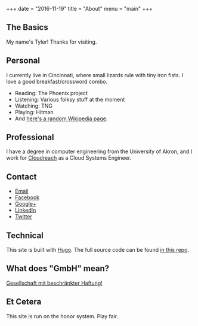 +++
date  = "2016-11-19"
title = "About"
menu  = "main"
+++

## The Basics

My name's Tyler! Thanks for visiting.

## Personal

I currently live in Cincinnati, where small lizards rule with tiny iron fists. I love a good breakfast/crossword combo.

* Reading: The Phoenix project
* Listening: Various folksy stuff at the moment
* Watching: TNG
* Playing: Hitman
* And [here's a random Wikipedia page](http://en.wikipedia.org/wiki/Special:Random).

## Professional

I have a degree in computer engineering from the University of Akron, and I work for [Cloudreach](https://www.glassdoor.com/Overview/Working-at-Cloudreach-EI_IE439504.11,21.htm) as a Cloud Systems Engineer.

## Contact

* <a href="mailto:&#104;&#105;&#064;&#116;&#121;&#108;&#101;&#114;&#119;&#101;&#110;&#103;&#101;&#114;&#100;&#046;&#099;&#111;&#109;">Email</a>
* [Facebook](https://www.facebook.com/tyler.wengerd)
* [Google+](https://plus.google.com/+TylerWengerd/)
* [LinkedIn](http://lnkd.in/MrXnKs)
* [Twitter](https://twitter.com/enigmango)

## Technical

This site is built with [Hugo](https://gohugo.io/). The full source code can be found [in this repo](https://gitlab.com/tywe/tylerwengerddotcom).

## What does "GmbH" mean?

[Gesellschaft mit beschränkter Haftung!](http://en.wikipedia.org/wiki/Gesellschaft_mit_beschr%C3%A4nkter_Haftung)

## Et Cetera

This site is run on the honor system. Play fair.

